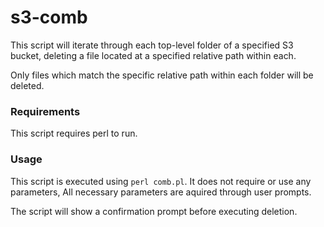 # s3-comb
This script will iterate through each top-level folder of a specified S3 bucket, deleting a file located at a specified relative path within each.

Only files which match the specific relative path within each folder will be deleted.


### Requirements
This script requires perl to run.


### Usage
This script is executed using `perl comb.pl`. It does not require or use any parameters, All necessary parameters are aquired through user prompts.

The script will show a confirmation prompt before executing deletion.